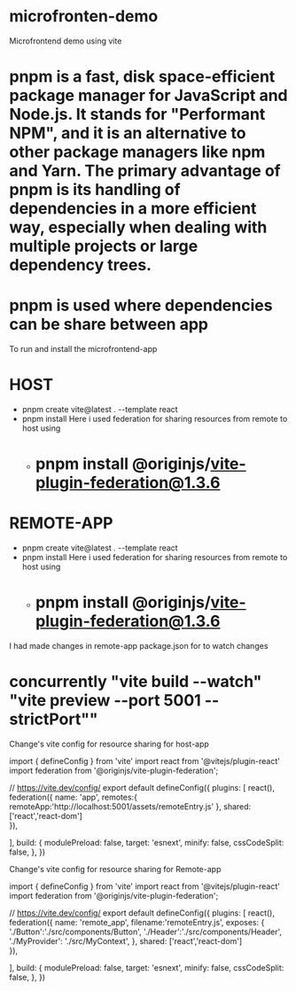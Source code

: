 # microfronten-demo
Microfrontend demo using vite

# pnpm is a fast, disk space-efficient package manager for JavaScript and Node.js. It stands for "Performant NPM", and it is an alternative to other package managers like npm and Yarn. The primary advantage of pnpm is its handling of dependencies in a more efficient way, especially when dealing with multiple projects or large dependency trees.

# pnpm is used where dependencies can be share between app

To run and install the microfrontend-app
# HOST
- pnpm create vite@latest . --template react
- pnpm install
Here i used federation for sharing resources from remote to host using 
  - # pnpm install @originjs/vite-plugin-federation@1.3.6

# REMOTE-APP
- pnpm create vite@latest . --template react
- pnpm install
Here i used federation for sharing resources from remote to host using 
  - # pnpm install @originjs/vite-plugin-federation@1.3.6

I had made changes in remote-app package.json for to watch changes 
  # concurrently \"vite build --watch\"  \"vite preview --port 5001 --strictPort\""


Change's vite config for resource sharing for host-app

import { defineConfig } from 'vite'
import react from '@vitejs/plugin-react'
import federation from '@originjs/vite-plugin-federation';

// https://vite.dev/config/
export default defineConfig({
  plugins: [
	react(),
  	federation({
   	   name: 'app',
	   remotes:{
		remoteApp:'http://localhost:5001/assets/remoteEntry.js'
	   },
	   shared: ['react','react-dom']	
	}), 
	
],
 build: {
    modulePreload: false,
    target: 'esnext',
    minify: false,
    cssCodeSplit: false,
  },
})


Change's vite config for resource sharing for Remote-app

  import { defineConfig } from 'vite'
import react from '@vitejs/plugin-react'
import federation from '@originjs/vite-plugin-federation';

// https://vite.dev/config/
export default defineConfig({
  plugins: [
	react(),
  	federation({
   	   name: 'remote_app',
       filename:'remoteEntry.js',
        exposes: {
          './Button':'./src/components/Button',
          './Header':'./src/components/Header',
          './MyProvider': './src/MyContext',
        },
	   shared: ['react','react-dom']	
	}), 
	
],
 build: {
    modulePreload: false,
    target: 'esnext',
    minify: false,
    cssCodeSplit: false,
  },
})
